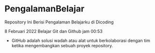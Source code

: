 # PengalamanBelajar
Repository Ini Berisi Pengalaman Belajarku di Dicoding

8 Februari 2022
Belajar Git dan Github jam 00:53
* GitHub adalah solusi wadah atau alat untuk berkolaborasi dengan tim ketika mengembangkan sebuah proyek repository.
